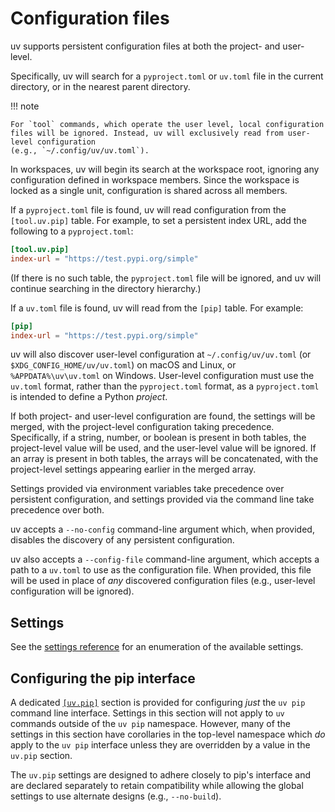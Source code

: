 # Configuration files

uv supports persistent configuration files at both the project- and user-level.

Specifically, uv will search for a `pyproject.toml` or `uv.toml` file in the current directory, or
in the nearest parent directory.

!!! note

    For `tool` commands, which operate the user level, local configuration
    files will be ignored. Instead, uv will exclusively read from user-level configuration
    (e.g., `~/.config/uv/uv.toml`).

In workspaces, uv will begin its search at the workspace root, ignoring any configuration defined in
workspace members. Since the workspace is locked as a single unit, configuration is shared across
all members.

If a `pyproject.toml` file is found, uv will read configuration from the `[tool.uv.pip]` table. For
example, to set a persistent index URL, add the following to a `pyproject.toml`:

```toml title="project.toml"
[tool.uv.pip]
index-url = "https://test.pypi.org/simple"
```

(If there is no such table, the `pyproject.toml` file will be ignored, and uv will continue
searching in the directory hierarchy.)

If a `uv.toml` file is found, uv will read from the `[pip]` table. For example:

```toml title="uv.toml"
[pip]
index-url = "https://test.pypi.org/simple"
```

uv will also discover user-level configuration at `~/.config/uv/uv.toml` (or
`$XDG_CONFIG_HOME/uv/uv.toml`) on macOS and Linux, or `%APPDATA%\uv\uv.toml` on Windows. User-level
configuration must use the `uv.toml` format, rather than the `pyproject.toml` format, as a
`pyproject.toml` is intended to define a Python _project_.

If both project- and user-level configuration are found, the settings will be merged, with the
project-level configuration taking precedence. Specifically, if a string, number, or boolean is
present in both tables, the project-level value will be used, and the user-level value will be
ignored. If an array is present in both tables, the arrays will be concatenated, with the
project-level settings appearing earlier in the merged array.

Settings provided via environment variables take precedence over persistent configuration, and
settings provided via the command line take precedence over both.

uv accepts a `--no-config` command-line argument which, when provided, disables the discovery of any
persistent configuration.

uv also accepts a `--config-file` command-line argument, which accepts a path to a `uv.toml` to use
as the configuration file. When provided, this file will be used in place of _any_ discovered
configuration files (e.g., user-level configuration will be ignored).

## Settings

See the [settings reference](../reference/settings.md) for an enumeration of the available settings.

## Configuring the pip interface

A dedicated [`[uv.pip]`](../reference/settings.md#pip) section is provided for configuring _just_
the `uv pip` command line interface. Settings in this section will not apply to `uv` commands
outside of the `uv pip` namespace. However, many of the settings in this section have corollaries in
the top-level namespace which _do_ apply to the `uv pip` interface unless they are overridden by a
value in the `uv.pip` section.

The `uv.pip` settings are designed to adhere closely to pip's interface and are declared separately
to retain compatibility while allowing the global settings to use alternate designs (e.g.,
`--no-build`).

